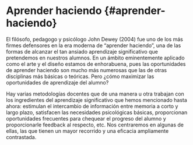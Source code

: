# Aprender haciendo {#aprender-haciendo}

El filósofo, pedagogo y psicólogo John Dewey (2004) fue uno de los más firmes defensores en la era moderna de “aprender haciendo”, una de las formas de alcanzar el tan ansiado aprendizaje significativo que pretendemos en nuestros alumnos. En un ámbito eminentemente aplicado como el arte y el diseño estamos de enhorabuena, pues las oportunidades de aprender haciendo son mucho más numerosas que las de otras disciplinas más básicas o teóricas. Pero ¿cómo maximizar las oportunidades de aprendizaje del alumno?

Hay varias metodologías docentes que de una manera u otra trabajan con los ingredientes del aprendizaje significativo que hemos mencionado hasta ahora: estimulan el intercambio de información entre memoria a corto y largo plazo, satisfacen las necesidades psicológicas básicas, proporcionan oportunidades frecuentes para chequear el progreso del alumno y proporcionarle feedback al respecto, etc. Nos centraremos en algunas de ellas, las que tienen un mayor recorrido y una eficacia ampliamente contrastada.